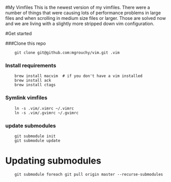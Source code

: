 #My Vimfiles
This is the newest version of my vimfiles. There were a number of things that were causing lots of
performance problems in large files and when scrolling in medium size files or larger. Those are
solved now and we are living with a slightly more stripped down vim configuration.


#Get started

###Clone this repo

```
	git clone git@github.com:mgrouchy/vim.git .vim
```

### Install requirements

```
	brew install macvim  # if you don't have a vim installed
	brew install ack
	brew install ctags
```

### Symlink vimfiles

```
	ln -s .vim/.vimrc ~/.vimrc
	ln -s .vim/.gvimrc ~/.gvimrc
```

### update submodules

```
	git submodule init
	git submodule update
```


# Updating submodules

```
	git submodule foreach git pull origin master --recurse-submodules
```
